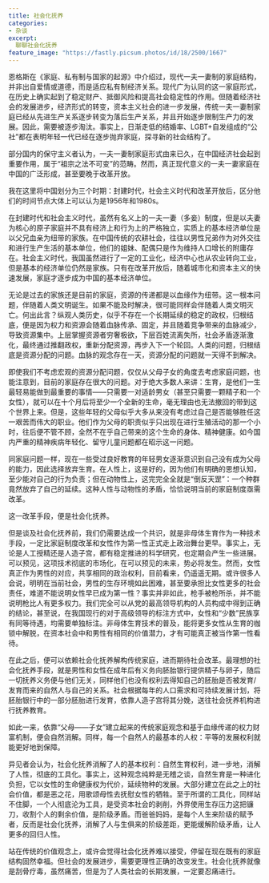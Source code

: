 ```yaml
---
title: 社会化抚养
categories:
- 杂谈
excerpt:
  聊聊社会化抚养
feature_image: "https://fastly.picsum.photos/id/18/2500/1667"
---
```


恩格斯在《家庭、私有制与国家的起源》中介绍过，现代一夫一妻制的家庭结构，并非出自爱情或道德，而是适应私有制经济关系。现代广为认同的这一家庭形式，在历史上确实起到了稳定财产、抵御风险和提高社会稳定性的作用。但随着经济社会的发展进步，经济形式的转变，资本主义社会的进一步发展，传统一夫一妻制家庭已经从先进生产关系逐步转变为落后生产关系，并且开始逐步限制生产力的发展。因此，需要被逐步淘汰。事实上，日渐走低的结婚率、LGBT+自发组成的“公社”都在表明年轻一代已经在逐步抛弃家庭，探寻新的社会结构了。

部分国内的保守主义者认为，一夫一妻制家庭形式由来已久，在中国经济社会起到重要作用，属于“祖宗之法不可变”的范畴。然而，真正现代意义的一夫一妻家庭在中国的广泛形成，甚至要晚于改革开放。

我在这里将中国划分为三个时期：封建时代，社会主义时代和改革开放后，区分他们的时间节点大体上可以认为是1956年和1980s。

在封建时代和社会主义时代，虽然有名义上的一夫一妻（多妾）制度，但是以夫妻为核心的原子家庭并不具有经济上和行为上的严格独立，实质上的基本经济单位是以父兄血亲为纽带的家族。在中国传统的农耕社会，往往以男性兄弟作为对外交往和进行生产生活的基本单位，他们的姐妹、配偶只是作为维持人口增长的附庸存在。社会主义时代，我国虽然进行了一定的工业化，经济中心也从农业转向工业，但是基本的经济单位仍然是家族。只有在改革开放后，随着城市化和资本主义的快速发展，家庭才逐步成为中国的基本经济单位。

无论是过去的家族还是目前的家庭，资源的传递都是以血缘作为纽带。这一根本问题，伴随着人类文明诞生。如果不能及时解决，很可能同样会伴随着人类文明灭亡。何出此言？纵观人类历史，似乎不存在一个长期延续的稳定的政权，归根结底，便是因为权力和资源会随着血脉传承、固定，并且随着竞争带来的血脉减少，导致资源集中。上层掌握资源者穷奢极欲，下层百姓流离失所，社会矛盾逐渐激化，最终通过推翻政权，重新分配资源，再步入下一个轮回。人类的问题，归根结底是资源分配的问题。血脉的观念存在一天，资源分配的问题就一天得不到解决。

即使我们不考虑宏观的资源分配问题，仅仅从父母子女的角度去考虑家庭问题，也能注意到，目前的家庭存在很大的问题。对于绝大多数人来讲：生育，是他们一生最轻易能做到最重要的事情——只需要一对适龄男女（甚至只需要一颗精子和一个女性），就可以在十个月后将至少一个全新的生命，毫无理由也无法撤回的带到这个世界上来。但是，这些年轻的父母似乎大多从来没有考虑过自己是否能够胜任这一艰苦而伟大的职业。他们作为父母的职责似乎只出现在进行生殖活动的那一个小时，往后便不管不顾，全然不在乎自己带来的这个生命的身体、精神健康。如今国内严重的精神疾病年轻化、留守儿童问题都在昭示这一问题。

同家庭问题一样，现在一些受过良好教育的年轻男女逐渐意识到自己没有成为父母的能力，因此选择放弃生育。在人性上，这是好的，因为他们有明确的思想认知，至少能对自己的行为负责；但在动物性上，这完完全全就是“倒反天罡”：一个种群竟然放弃了自己的延续。这种人性与动物性的矛盾，恰恰说明当前的家庭制度亟需改革。

这一改革手段，便是社会化抚养。

但是谈及社会化抚养前，我们仍需要达成一个共识，就是非母体生育作为一种技术手段，一定比家庭制度改革和女性作为第一性正式走上政治舞台更早。事实上，无论是人工授精还是人造子宫，都有稳定推进的科学研究，也定期会产生一些进展。可以预见，这项技术彻底的市场化，在可以预见的未来，势必将发生。然而，女性真正作为男性的对应，共享相同的政治权利，目前看来，仍遥遥无期。或许很多人会说，明明在当前社会，男性的生存环境如此困难，甚至要承担比女性更多的社会责任，难道不能说明女性早已成为第一性？事实并非如此，枪手被枪所杀，并不能说明枪比人有更多权力。我们完全可以从党的最高领导机构的人员构成中得到正确的结论，甚至说，在我国现行的对于高级领导的标注方式中，女性和“少数”民族享有同等待遇，均需要单独标注。非母体生育技术的普及，能将更多女性从生育的枷锁中解脱，在资本社会中和男性有相同的价值潜力，才有可能真正被当作第一性看待。

在此之后，便可以依赖社会化抚养解构传统家庭，进而期待社会改革。最理想的社会化抚养手段，就是男性和女性在成年后有义务向胚胎银行提供精子与卵子，随后一切抚养义务便与他们无关，同样他们也没有权利去得知自己的胚胎是否被发育/发育而来的自然人与自己的关系。社会根据每年的人口需求和可持续发展计划，将胚胎银行中的一部分胚胎进行发育，依靠人造子宫将其分娩，送往社会抚养机构进行抚养教育。

如此一来，依靠“父母——子女”建立起来的传统家庭观念和基于血缘传递的权力财富机制，便会自然消解。同样，每一个自然人的最基本的人权：平等的发展权利就能更好地到保障。

异见者会认为，社会化抚养消解了人的基本权利：自然生育权利，进一步地，消解了人性，彻底的工具化。事实上，这种观念纯粹是无稽之谈，自然生育是一种进化负担，它以女性的生命健康权为代价，延续物种的发展。大部分建立在此之上的社会价值，都是恶之花，用歌颂母性去抚慰女性的牺牲。至于所谓的工具化，同样站不住脚，一个人彻底沦为工具，是受资本社会的剥削，外界使用生存压力这把镰刀，收割个人的剩余价值，是阶级矛盾。而爸爸妈妈，是每个人生来阶级的赋予者，反而是社会化抚养，消解了人与生俱来的阶级差距，更能缓解阶级矛盾，让人更多的回归人性。

站在传统的价值观念上，或许会觉得社会化抚养难以接受，停留在现在既有的家庭结构固然幸福。但社会的发展进步，需要更理性正确的改变发生。社会化抚养就像是刮骨疗毒，虽然痛苦，但是为了人类社会的长期发展，一定要忍痛进行。
